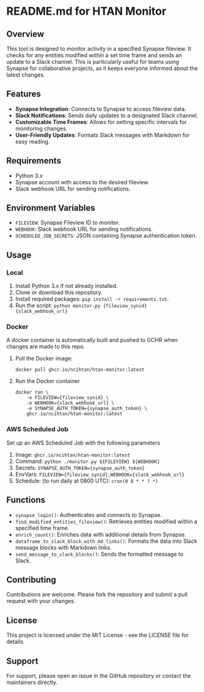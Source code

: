 # README.md for HTAN Monitor

## Overview

This tool is designed to monitor activity in a specified Synapse fileview. It checks for any entities modified within a set time frame and sends an update to a Slack channel. This is particularly useful for teams using Synapse for collaborative projects, as it keeps everyone informed about the latest changes.

## Features

- **Synapse Integration**: Connects to Synapse to access fileview data.
- **Slack Notifications**: Sends daily updates to a designated Slack channel.
- **Customizable Time Frames**: Allows for setting specific intervals for monitoring changes.
- **User-Friendly Updates**: Formats Slack messages with Markdown for easy reading.

## Requirements

- Python 3.x
- Synapse account with access to the desired fileview.
- Slack webhook URL for sending notifications.

## Environment Variables

- `FILEVIEW`: Synapse Fileview ID to monitor.
- `WEBHOOK`: Slack webhook URL for sending notifications.
- `SCHEDULED_JOB_SECRETS`: JSON containing Synapse authentication token.

## Usage

### Local

1. Install Python 3.x if not already installed.
2. Clone or download this repository.
3. Install required packages: `pip install -r requirements.txt`.
4. Run the script: `python monitor.py {fileview_synid} {slack_webhook_url}`

### Docker

A docker container is automatically built and pushed to GCHR when changes are made to this repo.

1. Pull the Docker image:

    ```{bash}
    docker pull ghcr.io/ncihtan/htan-monitor:latest
    ```

2. Run the Docker container

    ```{bash}
    docker run \
        -e FILEVIEW={fileview_synid} \
        -e WEBHOOK={slack_webhook_url} \
        -e SYNAPSE_AUTH_TOKEN={synapse_auth_token} \
        ghcr.io/ncihtan/htan-monitor:latest
    ```

### AWS Scheduled Job

Set up an AWS Scheduled Job with the following parameters

1. Image: `ghcr.io/ncihtan/htan-monitor:latest`
2. Command: `python ./monitor.py ${FILEVIEW} ${WEBHOOK}`
3. Secrets: `SYNAPSE_AUTH_TOKEN={synapse_auth_token}`
4. EnvVars: `FILEVIEW={fileview_synid},WEBHOOK={slack_webhook_url}`
5. Schedule: (to run daily at 0800 UTC): `cron(0 8 * * ? *)`

## Functions

- `synapse_login()`: Authenticates and connects to Synapse.
- `find_modified_entities_fileview()`: Retrieves entities modified within a specified time frame.
- `enrich_count()`: Enriches data with additional details from Synapse.
- `dataframe_to_slack_block_with_md_links()`: Formats the data into Slack message blocks with Markdown links.
- `send_message_to_slack_blocks()`: Sends the formatted message to Slack.

## Contributing

Contributions are welcome. Please fork the repository and submit a pull request with your changes.

## License

This project is licensed under the MIT License - see the LICENSE file for details.

## Support

For support, please open an issue in the GitHub repository or contact the maintainers directly.
